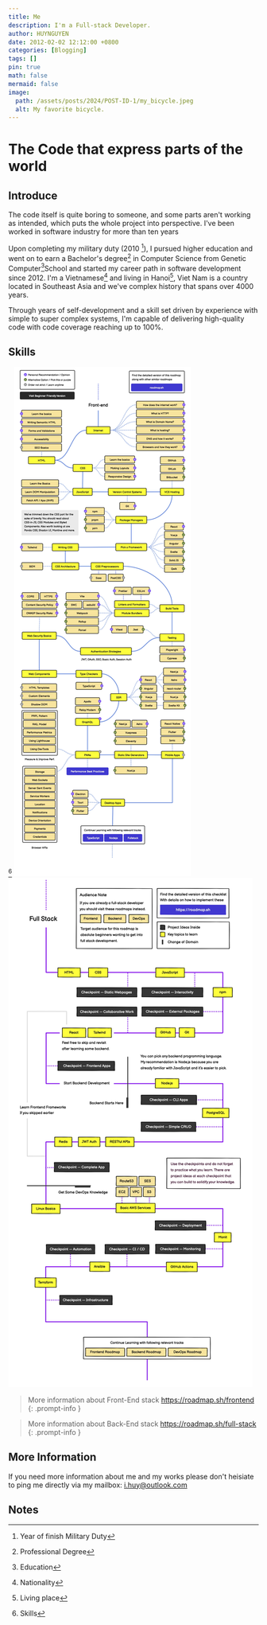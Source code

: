 ```yaml
---
title: Me
description: I'm a Full-stack Developer.
author: HUYNGUYEN	
date: 2012-02-02 12:12:00 +0800
categories: [Blogging]
tags: []
pin: true
math: false
mermaid: false
image:
  path: /assets/posts/2024/POST-ID-1/my_bicycle.jpeg
  alt: My favorite bicycle.
---
```

<!-- POST-ID-1 -->
# The Code that express parts of the world

## Introduce
The code itself is quite boring to someone, and some parts aren't working as intended, which puts the whole project into perspective. I've been worked in software industry for more than ten years

Upon completing my military duty (2010 [^2010]), I pursued higher education and went on to earn a Bachelor's degree[^degree] in Computer Science from Genetic Computer[^education]School and started my career path in software development since 2012. I'm a Vietnamese[^nationality] and living in Hanoi[^living], Viet Nam is a country located in Southeast Asia and we've complex history that spans over 4000 years.

Through years of self-development and a skill set driven by experience with simple to super complex systems, I'm capable of delivering high-quality code with code coverage reaching up to 100%.

## Skills

[^skills]
![Desktop View](/assets/posts/2024/POST-ID-1/frontend.jpg)
![Desktop View](/assets/posts/2024/POST-ID-1/full-stack.jpg)

> More information about Front-End stack <https://roadmap.sh/frontend>
{: .prompt-info }

> More information about Back-End stack  <https://roadmap.sh/full-stack>
{: .prompt-info }


## More Information
If you need more information about me and my works please don't heisiate to ping me directly via my mailbox: [i.huy@outlook.com](mailto:i.huy@outlook.com)

## Notes
[^2010]: Year of finish Military Duty
[^education]: Education
[^degree]: Professional Degree
[^nationality]: Nationality
[^living]: Living place
[^skills]: Skills


